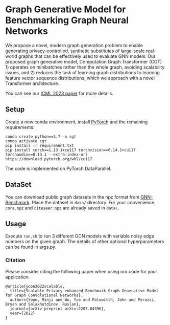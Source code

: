 # Graph Generative Model for Benchmarking Graph Neural Networks

We propose a novel, modern graph generation problem to enable generating privacy-controlled, synthetic substitutes of large-scale real-world graphs that can be effectively used to evaluate GNN models.
Our proposed graph generative model, Computation Graph Transformer (CGT) 1) operates on minibatches rather than the whole graph, avoiding scalability issues, and 2) reduces the task of learning graph distributions to learning feature vector sequence distributions, which we approach with a novel Transformer architecture.

You can see our [ICML 2023 paper](https://arxiv.org/abs/2207.04396) for more details.

## Setup
Create a new conda environment, install [PyTorch](https://pytorch.org) and the remaining requirements:
```
conda create python==3.7 -n cgt
conda activate cgt
pip install -r requirement.txt
pip install torch==1.13.1+cu117 torchvision==0.14.1+cu117 torchaudio==0.13.1 --extra-index-url https://download.pytorch.org/whl/cu117
```
The code is implemented on PyTorch DataParallel.

## DataSet
You can download public graph datasets in the npz format from [GNN-Benchmark](https://github.com/shchur/gnn-benchmark).
Place the dataset in `data/` directory.
For your convenience, `cora.npz` and `citeseer.npz` are already saved in `data\`.

## Usage
Execute `run.sh` to run 3 different GCN models with variable noisy edge numbers on the given graph.
The details of other optional hyperparameters can be found in args.py.

### Citation
Please consider citing the following paper when using our code for your application.

```
@article{yoon2022scalable,
  title={Scalable Privacy-enhanced Benchmark Graph Generative Model for Graph Convolutional Networks},
  author={Yoon, Minji and Wu, Yue and Palowitch, John and Perozzi, Bryan and Salakhutdinov, Ruslan},
  journal={arXiv preprint arXiv:2207.04396},
  year={2022}
}
```

